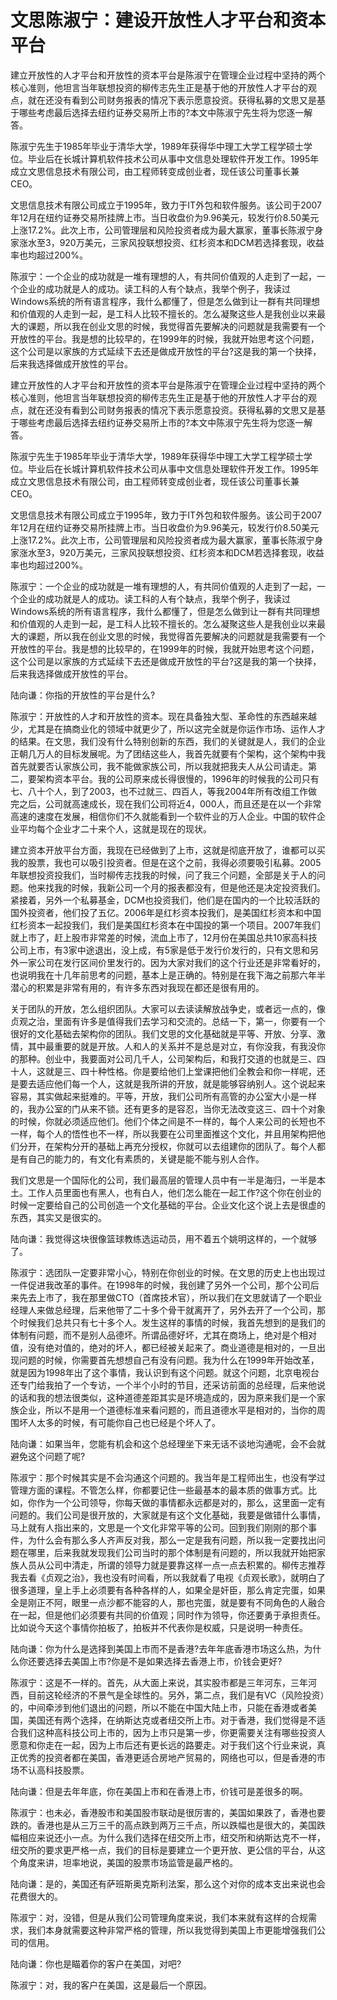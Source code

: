 # 文思陈淑宁：建设开放性人才平台和资本平台

建立开放性的人才平台和开放性的资本平台是陈淑宁在管理企业过程中坚持的两个核心准则，他坦言当年联想投资的柳传志先生正是基于他的开放性人才平台的观点，就在还没有看到公司财务报表的情况下表示愿意投资。获得私募的文思又是基于哪些考虑最后选择去纽约证券交易所上市的?本文中陈淑宁先生将为您逐一解答。

陈淑宁先生于1985年毕业于清华大学，1989年获得华中理工大学工程学硕士学位。毕业后在长城计算机软件技术公司从事中文信息处理软件开发工作。1995年成立文思信息技术有限公司，由工程师转变成创业者，现任该公司董事长兼CEO。

文思信息技术有限公司成立于1995年，致力于IT外包和软件服务。该公司于2007年12月在纽约证券交易所挂牌上市。当日收盘价为9.96美元，较发行价8.50美元上涨17.2%。此次上市，公司管理层和风险投资者成为最大赢家，董事长陈淑宁身家涨水至3，920万美元，三家风投联想投资、红杉资本和DCM若选择套现，收益率也均超过200%。

陈淑宁：一个企业的成功就是一堆有理想的人，有共同价值观的人走到了一起，一个企业的成功就是人的成功。读工科的人有个缺点，我举个例子，我读过Windows系统的所有语言程序，我什么都懂了，但是怎么做到让一群有共同理想和价值观的人走到一起，是工科人比较不擅长的。怎么凝聚这些人是我创业以来最大的课题，所以我在创业文思的时候，我觉得首先要解决的问题就是我需要有一个开放性的平台。我是想的比较早的，在1999年的时候，我就开始思考这个问题，这个公司是以家族的方式延续下去还是做成开放性的平台?这是我的第一个抉择，后来我选择做成开放性的平台。

建立开放性的人才平台和开放性的资本平台是陈淑宁在管理企业过程中坚持的两个核心准则，他坦言当年联想投资的柳传志先生正是基于他的开放性人才平台的观点，就在还没有看到公司财务报表的情况下表示愿意投资。获得私募的文思又是基于哪些考虑最后选择去纽约证券交易所上市的?本文中陈淑宁先生将为您逐一解答。

陈淑宁先生于1985年毕业于清华大学，1989年获得华中理工大学工程学硕士学位。毕业后在长城计算机软件技术公司从事中文信息处理软件开发工作。1995年成立文思信息技术有限公司，由工程师转变成创业者，现任该公司董事长兼CEO。

文思信息技术有限公司成立于1995年，致力于IT外包和软件服务。该公司于2007年12月在纽约证券交易所挂牌上市。当日收盘价为9.96美元，较发行价8.50美元上涨17.2%。此次上市，公司管理层和风险投资者成为最大赢家，董事长陈淑宁身家涨水至3，920万美元，三家风投联想投资、红杉资本和DCM若选择套现，收益率也均超过200%。

陈淑宁：一个企业的成功就是一堆有理想的人，有共同价值观的人走到了一起，一个企业的成功就是人的成功。读工科的人有个缺点，我举个例子，我读过Windows系统的所有语言程序，我什么都懂了，但是怎么做到让一群有共同理想和价值观的人走到一起，是工科人比较不擅长的。怎么凝聚这些人是我创业以来最大的课题，所以我在创业文思的时候，我觉得首先要解决的问题就是我需要有一个开放性的平台。我是想的比较早的，在1999年的时候，我就开始思考这个问题，这个公司是以家族的方式延续下去还是做成开放性的平台?这是我的第一个抉择，后来我选择做成开放性的平台。

陆向谦：你指的开放性的平台是什么?

陈淑宁：开放性的人才和开放性的资本。现在具备独大型、革命性的东西越来越少，尤其是在搞商业化的领域中就更少了，所以这完全就是你运作市场、运作人才的结果。在文思，我们没有什么特别创新的东西，我们的关键就是人，我们的企业正朝几万人的目标发展呢。为了团结这些人，我首先就要有个架构，这个架构中我首先就要否认家族公司，我不能做家族公司，所以我就把我夫人从公司请走。第二，要架构资本平台。我的公司原来成长得很慢的，1996年的时候我的公司只有七、八十个人，到了2003，也不过就三、四百人，等我2004年所有改组工作做完之后，公司就高速成长，现在我们公司将近4，000人，而且还是在以一个非常高速的速度在发展，相信你们不久就能看到一个软件业的万人企业。中国的软件企业平均每个企业才二十来个人，这就是现在的现状。

建立资本开放平台方面，我现在已经做到了上市，这就是彻底开放了，谁都可以买我的股票，我也可以吸引投资者。但是在这个之前，我得必须要吸引私募。2005年联想投资投我们，当时柳传志找我的时候，问了我三个问题，全部是关于人的问题。他来找我的时候，我新公司一个月的报表都没有，但是他还是决定投资我们。紧接着，另外一个私募基金，DCM也投资我们，他们是在国内的一个比较活跃的国外投资者，他们投了五亿。2006年是红杉资本投我们，是美国红杉资本和中国红杉资本一起投我们，我们是美国红杉资本在中国投的第一个项目。2007年我们就上市了，赶上股市非常差的时候，流血上市了，12月份在美国总共10家高科技公司上市，有3家中途退出，没上成，有5家是低于发行价发行的，只有文思和另外一家公司在发行区间价里发行的。因为大家对我们的这个行业还是非常看好的，也说明我在十几年前思考的问题，基本上是正确的。特别是在我下海之前那六年半潜心的积累是非常有用的，有许多东西对我现在都还是很有用的。

关于团队的开放，怎么组织团队。大家可以去读读解放战争史，或者远一点的，像贞观之治，里面有许多是值得我们去学习和交流的。总结一下，第一，你要有一个很好的文化基础去架构你的团队。我们文思的文化基础就是平等、开放、分享、激情，其中最重要的就是开放。人和人的关系并不是总是对立，有你没我，有我没你的那种。创业中，我要面对公司几千人，公司架构后，和我打交道的也就是三、四十人，这就是三、四十种性格。你是要给他们上堂课把他们全教会和你一样呢，还是要去适应他们每一个人，这就是我所讲的开放，就是能够容纳别人。这个说起来容易，其实做起来挺难的。平等，开放，我们公司所有高管的办公室大小是一样的，我办公室的门从来不锁。还有更多的是容忍，当你无法改变这三、四十个对象的时候，你就必须适应他们。他们个体之间是不一样的，每个人来公司的长短也不一样，每个人的悟性也不一样，所以我要在公司里面推这个文化，并且用架构把他们分开，在架构分开的基础上再充分授权，你就可以去组建你的团队了。每个人都是有自己的能力的，有文化有素质的，关键是能不能与别人合作。

我们文思是一个国际化的公司，我们最高层的管理人员中有一半是海归，一半是本土。工作人员里面也有黑人，也有白人，他们怎么能在一起工作?这个你在创业的时候一定要给自己的公司创造一个文化基础的平台。企业文化这个说上去是很虚的东西，其实又是很实的。

陆向谦：我觉得这块很像篮球教练选运动员，用不着五个姚明这样的，一个就够了。

陈淑宁：选团队一定要非常小心，特别在你创业的时候。在文思的历史上也出现过一件促进我改革的事件。在1998年的时候，我创建了另外一个公司，那个公司后来先去上市了，我在那里做CTO（首席技术官），所以我们在文思就请了一个职业经理人来做总经理，后来他带了二十多个骨干就离开了，另外去开了一个公司，那个时候我们总共只有七十多个人。发生这样的事情的时候，我首先想到的是我们的体制有问题，而不是别人品德坏。所谓品德好坏，尤其在商场上，绝对是个相对值，没有绝对值的，绝对的坏人，都已经被关起来了。商业道德是相对的，一旦出现问题的时候，你需要首先想想自己有没有问题。我为什么在1999年开始改革，就是因为1998年出了这个事情，我认识到有这个问题。就这个问题，北京电视台还专门给我拍了一个专访，一个半个小时的节目，还采访前面的总经理，后来他说的话和我的想法很类似，这种道德差距其实是环境造成的，因为原来我们是一个家族企业，所以不是用一个道德标准来看问题的，而且道德水平是相对的，当你的周围坏人太多的时候，有可能你自己也已经是个坏人了。

陆向谦：如果当年，您能有机会和这个总经理坐下来无话不谈地沟通呢，会不会就避免这个问题了呢?

陈淑宁：那个时候其实是不会沟通这个问题的。我当年是工程师出生，也没有学过管理方面的课程。不管怎么样，你都要记住一些最基本的最本质的做事方式。比如，你作为一个公司领导，你每天做的事情都永远都是对的，那么，这里面一定有问题的。我们公司是很开放的，大家就是有这个文化基础，我要是做错什么事情，马上就有人指出来的，文思是一个文化非常平等的公司。回到我们刚刚的那个事件，为什么会有那么多人齐声反对我，那么一定是我有问题，所以我一定要找出问题在哪里，后来我就发现我们公司当时的那个体制是有问题的，所以我就开始把家族人员从公司中清走，所谓的领导力就是要靠这样一点一点去积累的。柳传志推荐我去看《贞观之治》，我也没有时间看，所以我就看了电视《贞观长歌》，就明白了很多道理，皇上手上必须要有各种各样的人，如果全是奸臣，那么肯定完蛋，如果全是刚正不阿，眼里一点沙都不能容的人，那也完蛋，就是要有不同角色的人融合在一起，但是他们必须要有共同的价值观；同时作为领导，你还要勇于承担责任。比如说今天这个事情你拍板了，拍板并不代表你是权威，只是说明一种责任。

陆向谦：你为什么是选择到美国上市而不是香港?去年年底香港市场这么热，为什么你还要选择去美国上市?你是不是如果选择去香港上市，价钱会更好?

陈淑宁：这是不一样的。首先，从大面上来说，其实股市都是三年河东，三年河西，目前这轮经济的不景气是全球性的。另外，第二点，我们是有VC（风险投资）的，中间牵涉到他们退出的问题，所以不能在中国大陆上市，只能在香港或者美国，美国还有两个选择，在纳斯达克或者纽交所上市。对于香港，我们觉得是不适合我们这种高科技公司上市的，因为上市只是第一步，你更需要关注有哪些投资人愿意和你走在一起，因为上市后还有更长远的路要走。对于我们这个行业来说，真正优秀的投资者都在美国，香港更适合房地产贸易的，网络也可以，但是香港的市场不认高科技股票。

陆向谦：但是去年年底，你在美国上市和在香港上市，价钱可是差很多的啊。

陈淑宁：也未必，香港股市和美国股市联动是很厉害的，美国如果跌了，香港也要跌的。香港也是从三万三千的高点跌到两万三千点，所以跌幅也是很大的，美国跌幅相应来说还小一点。为什么我们选择在纽交所上市，纽交所和纳斯达克不一样，纽交所的要求更严格一点，我们的目标是要建立一个更开放、更公信的平台，从这个角度来讲，坦率地说，美国的股票市场监管是最严格的。

陆向谦：是的，美国还有萨班斯奥克斯利法案，那么这个对你的成本支出来说也会花费很大的。

陈淑宁：对，没错，但是从我们公司管理角度来说，我们本来就有这样的合规需求，我们本身就需要这种非常严格的管理，所以我觉得到美国上市更能增强我们公司的信用。

陆向谦：你也是瞄着你的客户在美国，对吧?

陈淑宁：对，我的客户在美国，这是最后一个原因。
